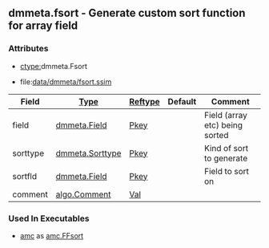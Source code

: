 ## dmmeta.fsort - Generate custom sort function for array field


### Attributes
<a href="#attributes"></a>
<!-- dev.mdmark  mdmark:MDSECTION  state:BEG_AUTO  param:Attributes -->
* [ctype:](/txt/ssimdb/dmmeta/ctype.md)dmmeta.Fsort

* file:[data/dmmeta/fsort.ssim](/data/dmmeta/fsort.ssim)

|Field|[Type](/txt/ssimdb/dmmeta/ctype.md)|[Reftype](/txt/ssimdb/dmmeta/reftype.md)|Default|Comment|
|---|---|---|---|---|
|field|[dmmeta.Field](/txt/ssimdb/dmmeta/field.md)|[Pkey](/txt/exe/amc/reftypes.md#pkey)||Field (array etc) being sorted|
|sorttype|[dmmeta.Sorttype](/txt/ssimdb/dmmeta/sorttype.md)|[Pkey](/txt/exe/amc/reftypes.md#pkey)||Kind of sort to generate|
|sortfld|[dmmeta.Field](/txt/ssimdb/dmmeta/field.md)|[Pkey](/txt/exe/amc/reftypes.md#pkey)||Field to sort on|
|comment|[algo.Comment](/txt/protocol/algo/Comment.md)|[Val](/txt/exe/amc/reftypes.md#val)|||

<!-- dev.mdmark  mdmark:MDSECTION  state:END_AUTO  param:Attributes -->

### Used In Executables
<a href="#used-in-executables"></a>
<!-- dev.mdmark  mdmark:MDSECTION  state:BEG_AUTO  param:ImdbUses -->

* [amc](/txt/exe/amc/internals.md) as [amc.FFsort](/txt/exe/amc/internals.md#amc-ffsort)

<!-- dev.mdmark  mdmark:MDSECTION  state:END_AUTO  param:ImdbUses -->

